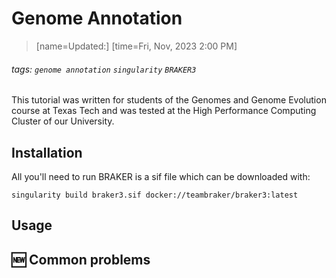 # Genome Annotation

> [name=Updated:] [time=Fri, Nov, 2023 2:00 PM]

###### tags: `genome annotation` `singularity` `BRAKER3`

This tutorial was written for students of the Genomes and Genome Evolution course at Texas Tech and was tested at the High Performance Computing Cluster of our University. 

## <i class="fa fa-gears fa-lg"></i> Installation


All you'll need to run BRAKER is a sif file which can be downloaded with:

```bash!
singularity build braker3.sif docker://teambraker/braker3:latest
```

## <i class="fa fa-code fa-lg"></i> Usage 

## :new: Common problems